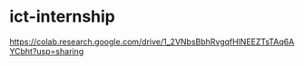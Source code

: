 # ict-internship
https://colab.research.google.com/drive/1_2VNbsBbhRvgqfHlNEEZTsTAq6AYCbht?usp=sharing
